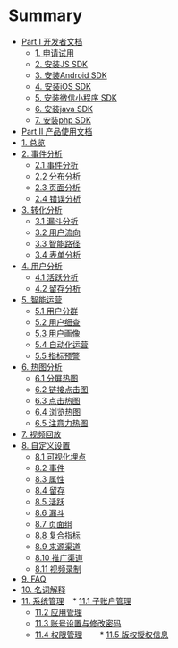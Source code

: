 # Summary

* [Part I 开发者文档](developer)
    * [1. 申请试用](developer/trial.md)
    * [2. 安装JS SDK](developer/install_JSSDK.md)
    * [3. 安装Android SDK](developer/install_AndroidSDK.md)
    * [4. 安装iOS SDK](developer/install_IOSSDK.md)
    * [5. 安装微信小程序 SDK](developer/install_WeChatSDK.md)
    * [6. 安装java SDK](developer/install_javaSDK.md)
    * [7. 安装php SDK](developer/install_phpSDK.md)
* [Part Ⅱ 产品使用文档]()
* [1. 总览](overview/Dashboard.md)
* [2. 事件分析]()
    * [2.1 事件分析](event.md)
    * [2.2 分布分析](spread.md)   
    * [2.3 页面分析](behavior/page.md)
    * [2.4 错误分析](errorlog.md)
* [3. 转化分析]()
    * [3.1 漏斗分析](transformation/funnel.md)
    * [3.2 用户流向](transformation/urlpath.md)
    * [3.3 智能路径](transformation/smartpath.md)
    * [3.4 表单分析](behavior/anaform.md)
* [4. 用户分析]()
    * [4.1 活跃分析](user/activation.md)
    * [4.2 留存分析](user/retention.md)
* [5. 智能运营]()
    * [5.1 用户分群](user/segment.md)
    * [5.2 用户细查](user/profile.md)
    * [5.3 用户画像](user/persona.md) 
    * [5.4 自动化运营](user/auto.md)  
    * [5.5 指标预警](user/warning.md)    
* [6. 热图分析]()
    * [6.1 分屏热图](behavior/mapscreen.md)
    * [6.2 链接点击图](behavior/mapclick.md)    
    * [6.3 点击热图](behavior/mapclick2.md)
    * [6.4 浏览热图](behavior/mapview.md)
    * [6.5 注意力热图](behavior/mapattention.md)
* [7. 视频回放](video_playback.md)
* [8. 自定义设置]()
    * [8.1 可视化埋点](set/custom_tag.md)
    * [8.2 事件](set/custom_event.md)
    * [8.3 属性](set/custom_attr.md)
    * [8.4 留存](set/custom_retention.md)
    * [8.5 活跃](set/custom_activity.md)
    * [8.6 漏斗](set/custom_funnel.md)
    * [8.7 页面组](set/custom_page_group.md)
    * [8.8 复合指标](set/custom_formula.md)
    * [8.9 来源渠道](set/manage_channel.md)
    * [8.10 推广渠道](set/manage_utm.md)
    * [8.11 视频录制](set/custom_playback.md)
* [9. FAQ](FAQ.md)
* [10. 名词解释](noun_interpretation.md)
* [11. 系统管理]()
    * [11.1 子账户管理](system/manage_user.md)
    * [11.2 应用管理](system/manage_app.md)
    * [11.3 账号设置与修改密码](system/manage_person.md)
    * [11.4 权限管理](system/manage_auth.md)    
    * [11.5 版权授权信息](system/copyright.md)
    
  

 
    

